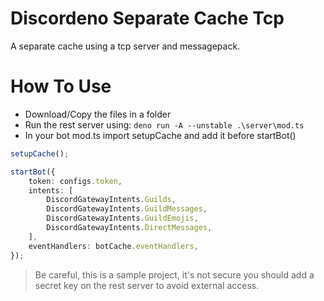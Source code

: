 # Discordeno Separate Cache Tcp
A separate cache using a tcp server and messagepack.

# How To Use
- Download/Copy the files in a folder
- Run the rest server using: ```deno run -A --unstable .\server\mod.ts```
- In your bot mod.ts import setupCache and add it before startBot()
```ts
setupCache();

startBot({
    token: configs.token,
    intents: [
        DiscordGatewayIntents.Guilds,
        DiscordGatewayIntents.GuildMessages,
        DiscordGatewayIntents.GuildEmojis,
        DiscordGatewayIntents.DirectMessages,
    ],
    eventHandlers: botCache.eventHandlers,
});
```

> Be careful, this is a sample project, it's not secure you should add a secret key on the rest server to avoid external access.
